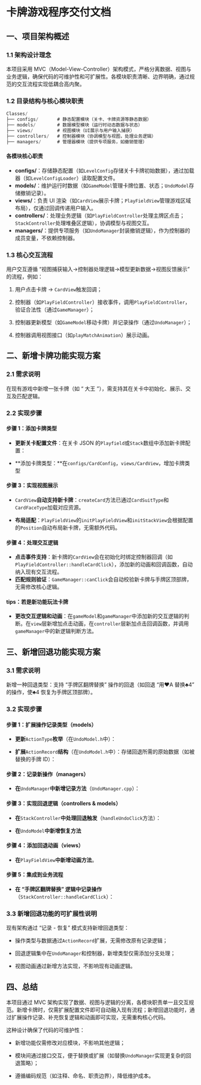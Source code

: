 # 卡牌游戏程序交付文档

## 一、项目架构概述

### 1.1 架构设计理念

本项目采用 MVC（Model-View-Controller）架构模式，严格分离数据、视图与业务逻辑，确保代码的可维护性和可扩展性。各模块职责清晰、边界明确，通过规范的交互流程实现低耦合高内聚。

### 1.2 目录结构与核心模块职责

```typescript
Classes/
├── configs/       # 静态配置模块（关卡、卡牌资源等静态数据）
├── models/        # 数据模型模块（运行时动态数据与状态）
├── views/         # 视图模块（UI展示与用户输入捕获）
├── controllers/   # 控制器模块（协调模型与视图，处理业务逻辑）
├── managers/      # 管理器模块（提供专项服务，如撤销管理）
```

#### 各模块核心职责

*   **configs/**：存储静态配置（如`LevelConfig`存储关卡卡牌初始数据），通过加载器（如`LevelConfigLoader`）读取配置文件。
*   **models/**：维护运行时数据（如`GameModel`管理卡牌位置、状态；`UndoModel`存储撤销记录）。
*   **views/**：负责 UI 渲染（如`CardView`展示卡牌；`PlayFieldView`管理游戏区域布局），仅通过回调传递用户输入。
*   **controllers/**：处理业务逻辑（如`PlayFieldController`处理主牌区点击；`StackController`处理堆叠区逻辑），协调模型与视图交互。
*   **managers/**：提供专项服务（如`UndoManager`封装撤销逻辑），作为控制器的成员变量，不依赖控制器。

### 1.3 核心交互流程

用户交互遵循 “视图捕获输入→控制器处理逻辑→模型更新数据→视图反馈展示” 的流程，例如：

1.  用户点击卡牌 → `CardView`触发回调；

2.  控制器（如`PlayFieldController`）接收事件，调用`PlayFieldController`，验证合法性（通过`GameManager`）；

3.  控制器更新模型（如`GameModel`移动卡牌）并记录操作（通过`UndoManager`）；

4.  控制器调用视图接口（如`playMatchAnimation`）展示动画。

## 二、新增卡牌功能实现方案

### 2.1 需求说明

在现有游戏中新增一张卡牌（如 “ 大王 ”），需支持其在关卡中初始化、展示、交互及匹配逻辑。

### 2.2 实现步骤

#### 步骤 1：添加卡牌类型

*   **更新关卡配置文件**：在关卡 JSON 的`Playfield`或`Stack`数组中添加新卡牌配置：

*   **添加卡牌类型：**在`configs/CardConfig`，`views/CardView`，增加卡牌类型

#### 步骤 3：实现视图展示

*   `CardView`**自动支持新卡牌**：`createCard`方法已通过`CardSuitType`和`CardFaceType`加载对应资源。

*   **布局适配**：`PlayFieldView`的`initPlayFieldView`和`initStackView`会根据配置的`Position`自动布局新卡牌，无需额外代码。

#### 步骤 4：处理交互逻辑

*   **点击事件支持**：新卡牌的`CardView`会在初始化时绑定控制器回调（如`PlayFieldController::handleCardClick`），添加新的动画和回调函数，自动纳入现有交互流程。
*   **匹配规则验证**：`GameManager::canClick`会自动校验新卡牌与手牌区顶部牌，无需修改核心逻辑。

#### tips：若是新功能玩法卡牌

*   **更改交互逻辑和动画**：在`gameModel`和`gameManager`中添加新的交互逻辑的判断。在`view`层新增加点击动画，在`controller`层新加点击回调函数，并调用`gameManager`中的新逻辑判断方法。

## 三、新增回退功能实现方案

### 3.1 需求说明

新增一种回退类型：支持 “手牌区翻牌替换” 操作的回退（如回退 “用♥A 替换♣4” 的操作，使♣4 恢复为手牌区顶部牌）。

### 3.2 实现步骤

#### 步骤 1：扩展操作记录类型（models）

*   **更新**`ActionType`**枚举**（在`UndoModel.h`中）：

*   **扩展**`ActionRecord`**结构**（在`UndoModel.h`中）：存储回退所需的原始数据（如被替换的手牌 ID）：

#### 步骤 2：记录新操作（managers）

*   **在**`UndoManager`**中新增记录方法**（`UndoManager.cpp`）：

#### 步骤 3：实现回退逻辑（controllers & models）

*   **在**`StackController`**中处理回退触发**（`handleUndoClick`方法）：

*   **在**`UndoModel`**中新增恢复方法**

#### 步骤 4：添加回退动画（views）

*   **在**`PlayFieldView`**中新增动画方法**。

#### 步骤 5：集成到业务流程

*   **在 “手牌区翻牌替换” 逻辑中记录操作**（`StackController::handleCardClick`）：

### 3.3 新增回退功能的可扩展性说明

现有架构通过 “记录 - 恢复” 模式支持新增回退类型：

*   操作类型与数据通过`ActionRecord`扩展，无需修改原有记录逻辑；

*   回退逻辑集中在`UndoManager`和控制器，新增类型仅需添加分支处理；

*   视图动画通过新增方法实现，不影响现有动画逻辑。

## 四、总结

本项目通过 MVC 架构实现了数据、视图与逻辑的分离，各模块职责单一且交互规范。新增卡牌时，仅需扩展配置文件即可自动融入现有流程；新增回退功能时，通过扩展操作记录、补充恢复逻辑和动画即可实现，无需重构核心代码。

这种设计确保了代码的可维护性：

*   新增功能仅需修改对应模块，不影响其他逻辑；

*   模块间通过接口交互，便于替换或扩展（如替换`UndoManager`实现更复杂的回退策略）；

*   遵循编码规范（如注释、命名、职责边界），降低维护成本。
